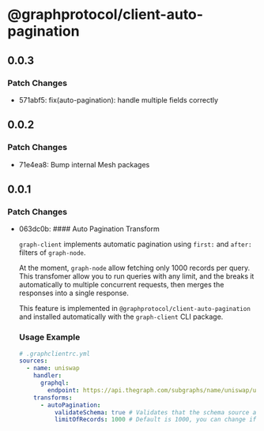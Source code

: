# @graphprotocol/client-auto-pagination

## 0.0.3

### Patch Changes

- 571abf5: fix(auto-pagination): handle multiple fields correctly

## 0.0.2

### Patch Changes

- 71e4ea8: Bump internal Mesh packages

## 0.0.1

### Patch Changes

- 063dc0b: #### Auto Pagination Transform

  `graph-client` implements automatic pagination using `first:` and `after:` filters of `graph-node`.

  At the moment, `graph-node` allow fetching only 1000 records per query. This transfomer allow you to run queries with any limit, and the breaks it automatically to multiple concurrent requests, then merges the responses into a single response.

  This feature is implemented in `@graphprotocol/client-auto-pagination` and installed automatically with the `graph-client` CLI package.

  ### Usage Example

  ```yaml
  # .graphclientrc.yml
  sources:
    - name: uniswap
      handler:
        graphql:
          endpoint: https://api.thegraph.com/subgraphs/name/uniswap/uniswap-v2
      transforms:
        - autoPagination:
            validateSchema: true # Validates that the schema source actually contains the required input filters.
            limitOfRecords: 1000 # Default is 1000, you can change if you indexer has different configuration in GRAPH_GRAPHQL_MAX_FIRST var.
  ```
